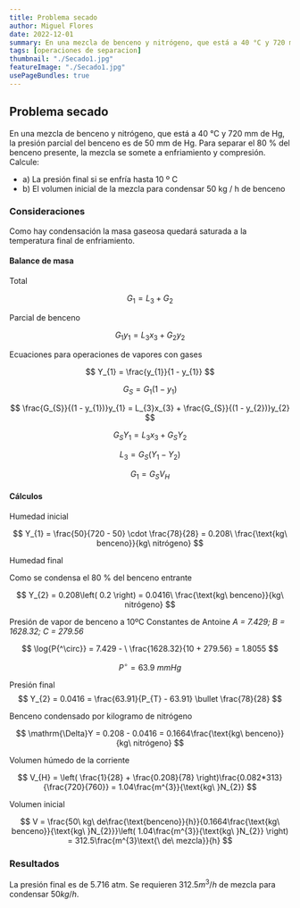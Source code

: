 ```yaml
---
title: Problema secado
author: Miguel Flores
date: 2022-12-01
summary: En una mezcla de benceno y nitrógeno, que está a 40 °C y 720 mm de Hg, la presión parcial del benceno es de 50 mm de Hg. Para separar el 80 % del benceno presente, la mezcla se somete a enfriamiento y compresión
tags: [operaciones de separacion]
thumbnail: "./Secado1.jpg"
featureImage: "./Secado1.jpg"
usePageBundles: true
---
```


## Problema secado

En una mezcla de benceno y nitrógeno, que está a 40 °C y 720 mm de Hg,
la presión parcial del benceno es de 50 mm de Hg. Para separar el 80 %
del benceno presente, la mezcla se somete a enfriamiento y compresión.
Calcule:

- a) La presión final si se enfría hasta 10 º C
- b) El volumen inicial de la mezcla para condensar 50 kg / h de benceno

### Consideraciones

Como hay condensación la masa gaseosa quedará saturada a la temperatura final de enfriamiento.

#### Balance de masa

Total

$$
G_{1} = L_{3} + G_{2}
$$

Parcial de benceno

$$
G_{1}y_{1} = L_{3}x_{3} + G_{2}y_{2}
$$

Ecuaciones para operaciones de vapores con gases 

$$
Y_{1} = \frac{y_{1}}{1 - y_{1}}
$$

$$
G_{S} = G_{1}(1 - y_{1})
$$

$$
 \frac{G_{S}}{(1 - y_{1})}y_{1} = L_{3}x_{3} + \frac{G_{S}}{(1 - y_{2})}y_{2} 
$$

$$
 G_{S}Y_{1} = L_{3}x_{3} + G_{S}Y_{2} 
$$

$$
 L_{3} = G_{S}(Y_{1} - Y_{2}) 
$$

$$
 G_{1} = G_{S}V_{H} 
$$

#### Cálculos

Humedad inicial

$$
 Y_{1} = \frac{50}{720 - 50} \cdot \frac{78}{28} = 0.208\ \frac{\text{kg\ benceno}}{kg\ nitrógeno} 
$$

Humedad final

Como se condensa el 80 % del benceno entrante

$$
Y_{2} = 0.208\left( 0.2 \right) = 0.0416\ \frac{\text{kg\ benceno}}{kg\ nitrógeno}
$$

Presión de vapor de benceno a 10ºC
Constantes de Antoine _A = 7.429; B = 1628.32; C = 279.56_

$$
 \log{P{^\circ}} = 7.429 - \ \frac{1628.32}{10 + 279.56} = 1.8055
$$

$$
 P{^\circ} = 63.9\ mmHg
$$

Presión final
$$
 Y_{2} = 0.0416 = \frac{63.91}{P_{T} - 63.91} \bullet \frac{78}{28} 
$$

Benceno condensado por kilogramo de nitrógeno

$$
\mathrm{\Delta}Y = 0.208 - 0.0416 = 0.1664\frac{\text{kg\ benceno}}{kg\ nitrógeno} 
$$

Volumen húmedo de la corriente

$$
 V_{H} = \left( \frac{1}{28} + \frac{0.208}{78} \right)\frac{0.082*313}{\frac{720}{760}} = 1.04\frac{m^{3}}{\text{kg\ }N_{2}} 
$$

Volumen inicial

$$
 V = \frac{50\ kg\ de\frac{\text{benceno}}{h}}{0.1664\frac{\text{kg\ benceno}}{\text{kg\ }N_{2}}}\left( 1.04\frac{m^{3}}{\text{kg\ }N_{2}} \right) = 312.5\frac{m^{3}\text{\ de\ mezcla}}{h} 
$$

### Resultados

La presión final es de 5.716 atm.
Se requieren $312.5 m^{3}/h$ de mezcla para condensar $50 kg / h$.
